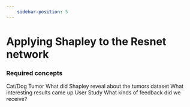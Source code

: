```yaml
---
    sidebar-position: 5
---
```

<!-- SOURCES:
    * https://christophm.github.io/interpretable-ml-book/shapley.html
    - https://medium.com/the-modern-scientist/what-is-the-shapley-value-8ca624274d5a
    + https://www.rand.org/content/dam/rand/pubs/papers/2021/P295.pdf
 -->
# Applying Shapley to the Resnet network

### Required concepts
Cat/Dog
Tumor
  What did Shapley reveal about the tumors dataset
  What interesting results came up
User Study
  What kinds of feedback did we receive?
